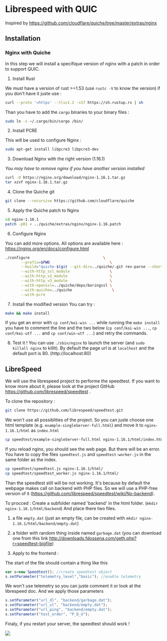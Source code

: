 # Librespeed with QUIC
Inspired by https://github.com/cloudflare/quiche/tree/master/extras/nginx
## Installation

### Nginx with Quiche
In this step we will install a specifique version of nginx with a patch in order to support QUIC.

1. Install Rust

We must have a version of rust >=1.53 (use `rustc -V` to know the version) if you don't have it juste use :
```bash
curl --proto '=https' --tlsv1.2 -sSf https://sh.rustup.rs | sh 
```
Than you have to add the `cargo` binaries to your binary files :
```bash
sudo ln -s ~/.cargo/bin/cargo /bin/
```

2. Install PCRE

This will be used to configure Nginx :

```bash
sudo apt-get install libpcre3 libpcre3-dev
```

3. Download Nginx with the right version (1.16.1)

*You may have to remove nginx if you have another version installed*

```bash
curl -O https://nginx.org/download/nginx-1.16.1.tar.gz
tar xzvf nginx-1.16.1.tar.gz
```

4. Clone the Quiche git
```bash
git clone --recursive https://github.com/cloudflare/quiche
```

5. Apply the Quiche patch to Nginx

```bash
cd nginx-1.16.1
patch -p01 < ../quiche/extras/nginx/nginx-1.16.patch
```

6. Configure Nginx

You can add more options. All options are available here : https://nginx.org/en/docs/configure.html
```bash
./configure                                 \
       --prefix=$PWD                           \
       --build="quiche-$(git --git-dir=../quiche/.git rev-parse --short HEAD)" \
       --with-http_ssl_module                  \
       --with-http_v2_module                   \
       --with-http_v3_module                   \
       --with-openssl=../quiche/deps/boringssl \
       --with-quiche=../quiche                  \
       --with-pcre
```

7. Install the modified version
You can try :
```bash
make && make install
```

If you get an error with `cp conf/koi-win ...` while running the `make install` you have to comment the line and the two below (`cp conf/koi-win ...`, `cp conf/koi-utf ...` and `cp conf/win-utf ...`) and retry the commands.

8. Test it !
You can use `./sbin/nginx` to launch the server (and `sudo killall nginx` to killit). By default the page url is at `localhost` and the default port is 80. (http://localhost:80)


## LibreSpeed
We will use the librespeed project to performe the speedtest. If you want to know more about it, please look at the project GitHub https://github.com/librespeed/speedtest .

To clone the repository :
```bash
git clone https://github.com/librespeed/speedtest.git
```

We won't use all possiblities of the project. So you can juste choose one html template (e.g. `example-singleServer-full.html`) and move it to `nginx-1.16.1/html` as `index.html`
```bash
cp speedtest/example-singleServer-full.html nginx-1.16.1/html/index.html
```

If you reload nginx, you should see the web page. But there will be an error. You have to copy the files `speedtest.js` and `speedtest-worker.js` in the same folder as the index.

```bash
cp speedtest/speedtest.js nginx-1.16.1/html/
cp speedtest/speedtest_worker.js nginx-1.16.1/html/
```

Than the speedtest still will be not working. It's because by default the webpage makes call on backend with PHP files. So we will use a PHP-free version of it (https://github.com/librespeed/speedtest/wiki/No-backend).

To procced : 
Create a subfolder named 'backend' in the html folder. (`mkdir nginx-1.16.1/html/backend`) And place there two files.
1. a file `empty.dat` (just an empty file, can be created with `mkdir nginx-1.16.1/html/backend/empty.dat`)

2. a folder with random thing inside named `garbage.dat` (you can download one from this link http://downloads.fdossena.com/geth.php?r=speedtest-bigfile)

3. Apply to the frontend :

The start of the file should contain a thing like this
```js
var s=new Speedtest(); //create speedtest object
s.setParameter("telemetry_level","basic"); //enable telemetry
``` 
We won't use telemetry so you can juste comment it or look at the librespeed doc. And we apply those parameters
```js
s.setParameter("url_dl", "backend/garbage.dat");
s.setParameter("url_ul", "backend/empty.dat");
s.setParameter("url_ping", "backend/empty.dat");
s.setParameter("test_order", "P_D_U");
```


Finaly, if you restart your server, the speedtest should work !

![](https://media.discordapp.net/attachments/669931364149100554/895982712022794240/unknown.png)
